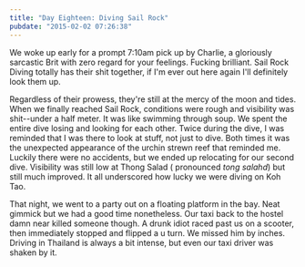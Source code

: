 ```yaml
---
title: "Day Eighteen: Diving Sail Rock"
pubdate: "2015-02-02 07:26:38"
---
```


We woke up early for a prompt 7:10am pick up by Charlie, a gloriously sarcastic Brit with zero regard for your feelings. Fucking brilliant. Sail Rock Diving totally has their shit together, if I'm ever out here again I'll definitely look them up.

Regardless of their prowess, they're still at the mercy of the moon and tides. When we finally reached Sail Rock, conditions were rough and visibility was shit--under a half meter. It was like swimming through soup. We spent the entire dive losing and looking for each other. Twice during the dive, I was reminded that I was there to look at stuff, not just to dive. Both times it was the unexpected appearance of the urchin strewn reef that reminded me. Luckily there were no accidents, but we ended up relocating for our second dive. Visibility was still low at Thong Salad ( pronounced *tong salahd*) but still much improved. It all underscored how lucky we were diving on Koh Tao.

That night, we went to a party out on a floating platform in the bay. Neat gimmick  but we had a good time nonetheless. Our taxi back to the hostel damn near killed someone though.  A drunk idiot raced past us on a scooter, then immediately stopped and flipped a u turn. We missed him by inches. Driving in Thailand is always a bit intense, but even our taxi driver was shaken by it.